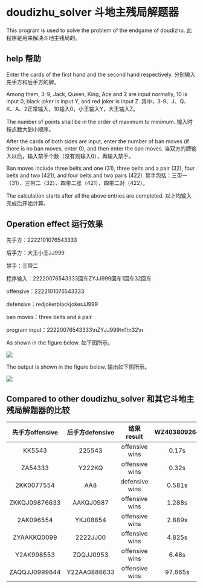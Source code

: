 # doudizhu_solver 斗地主残局解题器

This program is used to solve the problem of the endgame of doudizhu. 此程序是用来解决斗地主残局的。

## help 帮助

Enter the cards of the first hand and the second hand respectively. 分别输入先手方和后手方的牌。

Among them, 3-9, Jack, Queen, King, Ace and 2 are input normally, 10 is input 0, black joker is input Y, and red joker is input Z. 其中，3-9、J、Q、K、A、2正常输入，10输入0，小王输入Y，大王输入Z。

The number of points shall be in the order of maximum to minimum. 输入时按点数大到小顺序。

After the cards of both sides are input, enter the number of ban moves (if there is no ban moves, enter 0), and then enter the ban moves. 当双方的牌输入以后，输入禁手个数（没有则输入0），再输入禁手。

Ban moves include three belts and one (31), three belts and a pair (32), four belts and two (421), and four belts and two pairs (422). 禁手包括：三带一（31）、三带二（32）、四带二张（421）、四带二对（422）。

The calculation starts after all the above entries are completed. 以上均输入完成后开始计算。

## Operation effect 运行效果

先手方：2222101076543333

后手方：大王小王JJ999

禁手：三带二

程序输入：22220076543333回车ZYJJ999回车1回车32回车

offensive：2222101076543333

defensive：redjokerblackjokerJJ999

ban moves：three belts and a pair

program input：22220076543333\nZYJJ999\n1\n32\n

As shown in the figure below. 如下图所示。

![](https://camo.githubusercontent.com/3e418a16dcfb60714c4fe1eeb5c9da574e84400207201025e2fb82e10ed6b45b/68747470733a2f2f692e706f7374696d672e63632f4e4752567a716b762f696d6167652e706e67)

The output is shown in the figure below. 输出如下图所示。

![](https://camo.githubusercontent.com/d552fa644ea598073b1ddfc1f38e31a21f07f573dd8339fbad9521cd3d7aad5e/68747470733a2f2f692e706f7374696d672e63632f3966567a796a62582f696d6167652e706e67)

## Compared to other doudizhu_solver 和其它斗地主残局解题器的比较

|先手方offensive|后手方defensive|结果result|WZ403809264|iWoz|An0nym6|
|:----:|:----:|:----:|:----:|:----:|:----:|
|KK5543|225543|offensive wins|0.17s|0.045s|0.62s|
|ZA54333|Y222KQ|offensive wins|0.32s|0.059s|0.682s|
|2KK0077554|AA8|defensive wins|0.581s|output error|3.066s|
|ZKKQJ09876633|AAKQJ0987|offensive wins|1.288s|106.637s|time out|
|2AK096554|YKJ08854|offensive wins|2.889s|2.766s|10.556s|
|ZYAAKKQ0099|2222JJ00|offensive wins|4.825s|2.311s|11.952s|
|Y2AK998553|ZQQJJ0953|offensive wins|6.48s|2.997s|169.951s|
|ZAQQJJ0999844|Y22AA0886633|offensive wins|97.865s|time out|time out|
